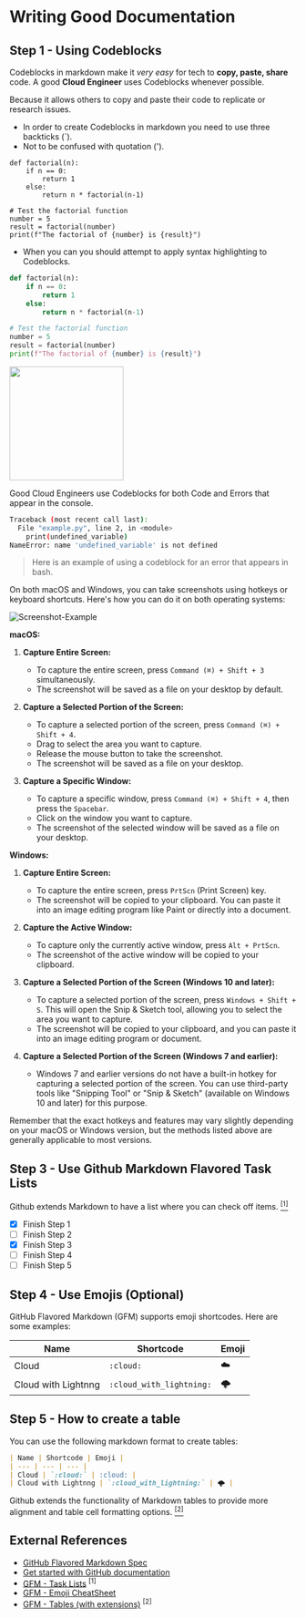 # Writing Good Documentation

## Step 1 - Using Codeblocks

Codeblocks in markdown make it *very easy* for tech to **copy, paste, share** code.
A good __Cloud Engineer__ uses Codeblocks whenever possible.

Because it allows others to copy and paste their code to replicate or research issues.

- In order to create Codeblocks in markdown you need to use three backticks (`). 
- Not to be confused with quotation (').

```
def factorial(n):
    if n == 0:
        return 1
    else:
        return n * factorial(n-1)

# Test the factorial function
number = 5
result = factorial(number)
print(f"The factorial of {number} is {result}")
```

- When you can you should attempt to apply syntax highlighting to Codeblocks.

```python
def factorial(n):
    if n == 0:
        return 1
    else:
        return n * factorial(n-1)

# Test the factorial function
number = 5
result = factorial(number)
print(f"The factorial of {number} is {result}")
```

<img width="200px" src="https://github.com/netcode-daniel/github-docs-example/assets/12187128/717f0727-515b-4885-95fa-f063fa52578c" />

Good Cloud Engineers use Codeblocks for both Code and Errors that appear in the console.

```bash
Traceback (most recent call last):
  File "example.py", line 2, in <module>
    print(undefined_variable)
NameError: name 'undefined_variable' is not defined
```
> Here is an example of using a codeblock for an error that appears in bash.


On both macOS and Windows, you can take screenshots using hotkeys or keyboard shortcuts. Here's how you can do it on both operating systems:

![Screenshot-Example](https://github.com/netcode-daniel/github-docs-example/assets/12187128/258607fc-7d03-4e0f-85da-2b54ef7adf1d)


**macOS:**

1. **Capture Entire Screen:**
   - To capture the entire screen, press `Command (⌘) + Shift + 3` simultaneously.
   - The screenshot will be saved as a file on your desktop by default.

2. **Capture a Selected Portion of the Screen:**
   - To capture a selected portion of the screen, press `Command (⌘) + Shift + 4`.
   - Drag to select the area you want to capture.
   - Release the mouse button to take the screenshot.
   - The screenshot will be saved as a file on your desktop.

3. **Capture a Specific Window:**
   - To capture a specific window, press `Command (⌘) + Shift + 4`, then press the `Spacebar`.
   - Click on the window you want to capture.
   - The screenshot of the selected window will be saved as a file on your desktop.

**Windows:**

1. **Capture Entire Screen:**
   - To capture the entire screen, press `PrtScn` (Print Screen) key.
   - The screenshot will be copied to your clipboard. You can paste it into an image editing program like Paint or directly into a document.

2. **Capture the Active Window:**
   - To capture only the currently active window, press `Alt + PrtScn`.
   - The screenshot of the active window will be copied to your clipboard.

3. **Capture a Selected Portion of the Screen (Windows 10 and later):**
   - To capture a selected portion of the screen, press `Windows + Shift + S`. This will open the Snip & Sketch tool, allowing you to select the area you want to capture.
   - The screenshot will be copied to your clipboard, and you can paste it into an image editing program or document.

4. **Capture a Selected Portion of the Screen (Windows 7 and earlier):**
   - Windows 7 and earlier versions do not have a built-in hotkey for capturing a selected portion of the screen. You can use third-party tools like "Snipping Tool" or "Snip & Sketch" (available on Windows 10 and later) for this purpose.

Remember that the exact hotkeys and features may vary slightly depending on your macOS or Windows version, but the methods listed above are generally applicable to most versions.


## Step 3 - Use Github Markdown Flavored Task Lists

Github extends Markdown to have a list where you can check off items. [<sup>[1]</sup>](#external-references)

- [x] Finish Step 1
- [ ] Finish Step 2
- [x] Finish Step 3
- [ ] Finish Step 4
- [ ] Finish Step 5

## Step 4 - Use Emojis (Optional)

GitHub Flavored Markdown (GFM) supports emoji shortcodes.
Here are some examples:

| Name | Shortcode | Emoji |
| --- | --- | --- |
| Cloud | `:cloud:` | :cloud: |
| Cloud with Lightnng | `:cloud_with_lightning:` | 🌩️ |

## Step 5 - How to create a table 

You can use the following markdown format to create tables: 

```md
| Name | Shortcode | Emoji |
| --- | --- | --- |
| Cloud | `:cloud:` | :cloud: |
| Cloud with Lightnng | `:cloud_with_lightning:` | 🌩️ |
```

Github extends the functionality of Markdown tables to provide more alignment and table cell formatting options. [<sup>[2]</sup>](#external-references)

## External References
- [GitHub Flavored Markdown Spec](https://github.github.com/gfm/#introduction) 
- [Get started with GitHub documentation](https://docs.github.com/en/get-started/writing-on-github/getting-started-with-writing-and-formatting-on-github/basic-writing-and-formatting-syntax#relative-links) 
- [GFM - Task Lists](https://docs.github.com/en/get-started/writing-on-github/getting-started-with-writing-and-formatting-on-github/basic-writing-and-formatting-syntax#task-lists) <sup>[1]</sup>
- [GFM - Emoji CheatSheet](https://github.com/ikatyang/emoji-cheat-sheet)
- [GFM - Tables (with extensions)](https://github.github.com/gfm/#tables-extension-) <sup>[2]</sup>



